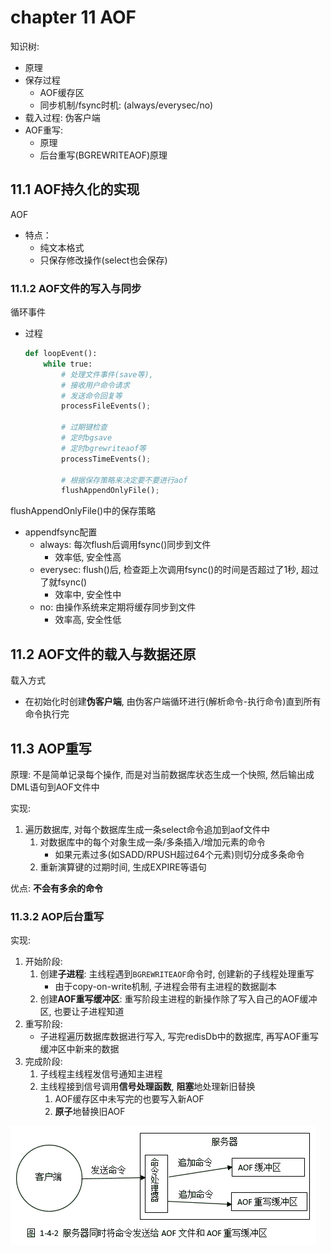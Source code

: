 # chapter 11 AOF

知识树:
- 原理
- 保存过程
    - AOF缓存区
    - 同步机制/fsync时机: (always/everysec/no)
- 载入过程: 伪客户端
- AOF重写:
    - 原理
    - 后台重写(BGREWRITEAOF)原理

## 11.1 AOF持久化的实现

AOF
- 特点：
    - 纯文本格式
    - 只保存修改操作(select也会保存)

### 11.1.2 AOF文件的写入与同步
循环事件
- 过程
    ```python
    def loopEvent():
        while true:
            # 处理文件事件(save等), 
            # 接收用户命令请求
            # 发送命令回复等
            processFileEvents();
            
            # 过期键检查
            # 定时bgsave
            # 定时bgrewriteaof等
            processTimeEvents();

            # 根据保存策略来决定要不要进行aof
            flushAppendOnlyFile();
    ```

flushAppendOnlyFile()中的保存策略
- appendfsync配置
    - always: 每次flush后调用fsync()同步到文件
        - 效率低, 安全性高
    - everysec: flush()后, 检查距上次调用fsync()的时间是否超过了1秒, 超过了就fsync()
        - 效率中, 安全性中
    - no: 由操作系统来定期将缓存同步到文件
        - 效率高, 安全性低

## 11.2 AOF文件的载入与数据还原
载入方式
- 在初始化时创建**伪客户端**, 由伪客户端循环进行(解析命令-执行命令)直到所有命令执行完

## 11.3 AOP重写

原理: 不是简单记录每个操作, 而是对当前数据库状态生成一个快照, 然后输出成DML语句到AOF文件中

实现:
1. 遍历数据库, 对每个数据库生成一条select命令追加到aof文件中
    1. 对数据库中的每个对象生成一条/多条插入/增加元素的命令
        - 如果元素过多(如SADD/RPUSH超过64个元素)则切分成多条命令
    2. 重新演算键的过期时间, 生成EXPIRE等语句

优点: **不会有多余的命令**

### 11.3.2 AOP后台重写
实现:
1. 开始阶段:
    1. 创建**子进程**: 主线程遇到`BGREWRITEAOF`命令时, 创建新的子线程处理重写
        - 由于copy-on-write机制, 子进程会带有主进程的数据副本
    2. 创建**AOF重写缓冲区**: 重写阶段主进程的新操作除了写入自己的AOF缓冲区, 也要让子进程知道
2. 重写阶段:
    - 子进程遍历数据库数据进行写入, 写完redisDb中的数据库, 再写AOF重写缓冲区中新来的数据
3. 完成阶段:
    1. 子线程主线程发信号通知主进程
    2. 主线程接到信号调用**信号处理函数**, **阻塞**地处理新旧替换
        1. AOF缓存区中未写完的也要写入新AOF
        2. **原子**地替换旧AOF

![后台重写AOF](./resources/ch11-aof-bgrewriteaof.jpg)